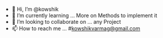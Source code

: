 - 👋 Hi, I’m @kowshik
- 🌱 I’m currently learning ... More on Methods to implement it
- 💞️ I’m looking to collaborate on ... any  Project
- 📫 How to reach me ... #kowshikvarmag@gmail.com

<!---
k123-v/k123-v is a ✨ special ✨ repository because its `README.md` (this file) appears on your GitHub profile.
You can click the Preview link to take a look at your changes.
--->
